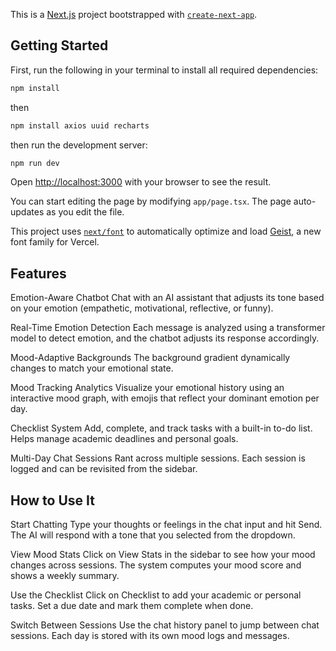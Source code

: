 This is a [Next.js](https://nextjs.org) project bootstrapped with [`create-next-app`](https://nextjs.org/docs/app/api-reference/cli/create-next-app).

## Getting Started

First, run the following in your terminal to install all required dependencies:

```bash
npm install 
```
then 
```bash
npm install axios uuid recharts
```

then run the development server:

```bash
npm run dev
```

Open [http://localhost:3000](http://localhost:3000) with your browser to see the result.

You can start editing the page by modifying `app/page.tsx`. The page auto-updates as you edit the file.

This project uses [`next/font`](https://nextjs.org/docs/app/building-your-application/optimizing/fonts) to automatically optimize and load [Geist](https://vercel.com/font), a new font family for Vercel.

## Features
Emotion-Aware Chatbot
Chat with an AI assistant that adjusts its tone based on your emotion (empathetic, motivational, reflective, or funny).

Real-Time Emotion Detection
Each message is analyzed using a transformer model to detect emotion, and the chatbot adjusts its response accordingly.

Mood-Adaptive Backgrounds
The background gradient dynamically changes to match your emotional state.

Mood Tracking Analytics
Visualize your emotional history using an interactive mood graph, with emojis that reflect your dominant emotion per day.

Checklist System
Add, complete, and track tasks with a built-in to-do list. Helps manage academic deadlines and personal goals.

Multi-Day Chat Sessions
Rant across multiple sessions. Each session is logged and can be revisited from the sidebar.

## How to Use It
Start Chatting
Type your thoughts or feelings in the chat input and hit Send. The AI will respond with a tone that you selected from the dropdown.

View Mood Stats
Click on View Stats in the sidebar to see how your mood changes across sessions. The system computes your mood score and shows a weekly summary.

Use the Checklist
Click on Checklist to add your academic or personal tasks. Set a due date and mark them complete when done.

Switch Between Sessions
Use the chat history panel to jump between chat sessions. Each day is stored with its own mood logs and messages.


